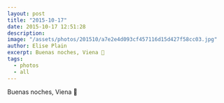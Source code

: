 ```yaml
---
layout: post
title: "2015-10-17"
date: 2015-10-17 12:51:28
description: 
image: "/assets/photos/201510/a7e2e4d093cf457116d15d427f58cc03.jpg"
author: Elise Plain
excerpt: Buenas noches, Viena 💫
tags: 
  - photos
  - all
---
```


Buenas noches, Viena 💫
<p></p>
